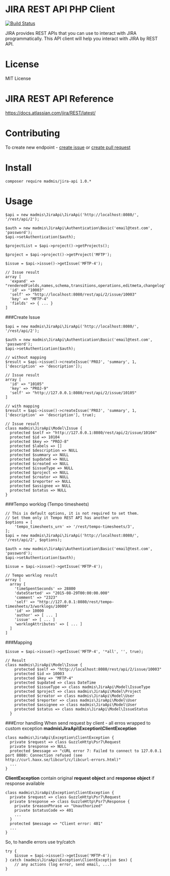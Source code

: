 # JIRA REST API PHP Client

[![Build Status](https://secure.travis-ci.org/madmis/jira-api.png)](http://travis-ci.org/madmis/jira-api)

JIRA provides REST APIs that you can use to interact with JIRA programmatically.
This API client will help you interact with JIRA by REST API. 
 

# License

MIT License

# JIRA REST API Reference

https://docs.atlassian.com/jira/REST/latest/

# Contributing
To create new endpoint - [create issue](https://github.com/madmis/jira-api/issues/new) or [create pull request](https://github.com/madmis/jira-api/compare)

# Install
    
    composer require madmis/jira-api 1.0.*

# Usage

    $api = new madmis\JiraApi\JiraApi('http://localhost:8080/', '/rest/api/2');
    
    $auth = new madmis\JiraApi\Authentication\Basic('email@test.com', 'password');
    $api->setAuthentication($auth);
    
    $projectList = $api->project()->getProjects();
    
    $project = $api->project()->getProject('MFTP');
    
    $issue = $api->issue()->getIssue('MFTP-4');
    
    // Issue result
    array [
      'expand' => "renderedFields,names,schema,transitions,operations,editmeta,changelog"
      'id' => "10003"
      'self' => "http://localhost:8080/rest/api/2/issue/10003"
      'key' => "MFTP-4"
      'fields' => { ... }
    ]

###Create Issue

    $api = new madmis\JiraApi\JiraApi('http://localhost:8080/', '/rest/api/2');
    
    $auth = new madmis\JiraApi\Authentication\Basic('email@test.com', 'password');
    $api->setAuthentication($auth);

    // without mapping
    $result = $api->issue()->createIssue('PROJ', 'summary', 1, ['description' => 'description']);

    // Issue result
    array [
      'id' => "10105"
      'key' => "PROJ-9"
      'self' => "http://127.0.0.1:8080/rest/api/2/issue/10105"
    ]

    // with mapping
    $result = $api->issue()->createIssue('PROJ', 'summary', 1, ['description' => 'description'], true);
    
    // Issue result
    class madmis\JiraApi\Model\Issue {
      protected $self => "http://127.0.0.1:8080/rest/api/2/issue/10104"
      protected $id => 10104
      protected $key => "PROJ-8"
      protected $labels => []
      protected $description => NULL
      protected $summary => NULL
      protected $updated => NULL
      protected $created => NULL
      protected $issueType => NULL
      protected $project => NULL
      protected $creator => NULL
      protected $reporter => NULL
      protected $assignee => NULL
      protected $status => NULL
    }

###Tempo worklog (Tempo timesheets)


    // This is default options, it is not required to set them.
    // Set them only it Tempo REST API has another urn
    $options = [
        'tempo_timesheets_urn' => '/rest/tempo-timesheets/3',
    ];
    $api = new madmis\JiraApi\JiraApi('http://localhost:8080/', '/rest/api/2', $options);
    
    $auth = new madmis\JiraApi\Authentication\Basic('email@test.com', 'password');
    $api->setAuthentication($auth);
    
    $issue = $api->issue()->getIssue('MFTP-4');
    
    // Tempo worklog result
    array [
      array [
        'timeSpentSeconds' => 28800
        'dateStarted' => "2015-08-29T00:00:00.000"
        'comment' => "2323"
        'self' => "http://127.0.0.1:8080/rest/tempo-timesheets/3/worklogs/10000"
        'id' => 10000
        'author' => [ ... ]
        'issue' => [ ... ]
        'worklogAttributes' => [ ... ]
      ]
    ]

###Mapping

    $issue = $api->issue()->getIssue('MFTP-4', '*all', '', true);
    
    // Result
    class madmis\JiraApi\Model\Issue {
        protected $self => "http://localhost:8080/rest/api/2/issue/10003"
        protected $id => 10003
        protected $key => "MFTP-4"
        protected $updated => class DateTime
        protected $issueType => class madmis\JiraApi\Model\IssueType
        protected $project => class madmis\JiraApi\Model\Project
        protected $creator => class madmis\JiraApi\Model\User
        protected $reporter => class madmis\JiraApi\Model\User
        protected $assignee => class madmis\JiraApi\Model\User
        protected $status => class madmis\JiraApi\Model\IssueStatus
      }

###Error handling
When send request by client - all erros wrapped to custom exception **madmis\JiraApi\Exception\ClientException**  

    class madmis\JiraApi\Exception\ClientException {
      private $request => class GuzzleHttp\Psr7\Request
      private $response => NULL
      protected $message => "cURL error 7: Failed to connect to 127.0.0.1 port 8080: Connection refused (see http://curl.haxx.se/libcurl/c/libcurl-errors.html)"
      ...
    }


**ClientException** contain original **request object** and **response object** if response available
 
    class madmis\JiraApi\Exception\ClientException {
      private $request => class GuzzleHttp\Psr7\Request 
      private $response => class GuzzleHttp\Psr7\Response {
        private $reasonPhrase => "Unauthorized"
        private $statusCode => 401
        ...
      }
      protected $message => "Client error: 401"
      ...  
    }


So, to handle errors use try/catch

    try {
        $issue = $api->issue()->getIssue('MFTP-4');
    } catch (madmis\JiraApi\Exception\ClientException $ex) {
        // any actions (log error, send email, ...) 
    }
